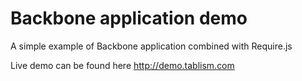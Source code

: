 Backbone application demo
=========================

A simple example of Backbone application combined with Require.js

Live demo can be found here http://demo.tablism.com
